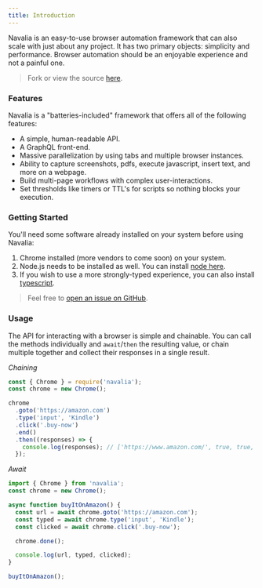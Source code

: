 ```yaml
---
title: Introduction
---
```


Navalia is an easy-to-use browser automation framework that can also scale with just about any project. It has two primary objects: simplicity and performance. Browser automation should be an enjoyable experience and not a painful one.

> Fork or view the source [here](https://github.com/joelgriffith/navalia).

### Features

Navalia is a "batteries-included" framework that offers all of the following features:

- A simple, human-readable API.
- A GraphQL front-end.
- Massive parallelization by using tabs and multiple browser instances.
- Ability to capture screenshots, pdfs, execute javascript, insert text, and more on a webpage.
- Build multi-page workflows with complex user-interactions.
- Set thresholds like timers or TTL's for scripts so nothing blocks your execution.

### Getting Started

You'll need some software already installed on your system before using Navalia:

1. Chrome installed (more vendors to come soon) on your system.
2. Node.js needs to be  installed as well. You can install [node here](https://nodejs.org/en/).
3. If you wish to use a more strongly-typed experience, you can also install [typescript](https://www.typescriptlang.org/).

> Feel free to [open an issue on GitHub](https://github.com/joelgriffith/navalia/issues).

### Usage

The API for interacting with a browser is simple and chainable. You can call the methods individually and `await`/`then` the resulting value, or chain multiple together and collect their responses in a single result.

*Chaining*

```js
const { Chrome } = require('navalia');
const chrome = new Chrome();

chrome
  .goto('https://amazon.com')
  .type('input', 'Kindle')
  .click('.buy-now')
  .end()
  .then((responses) => {
    console.log(responses); // ['https://www.amazon.com/', true, true, true]
  });
```

*Await*

```js
import { Chrome } from 'navalia';
const chrome = new Chrome();

async function buyItOnAmazon() {
  const url = await chrome.goto('https://amazon.com');
  const typed = await chrome.type('input', 'Kindle');
  const clicked = await chrome.click('.buy-now');

  chrome.done();

  console.log(url, typed, clicked);
}

buyItOnAmazon();
```
